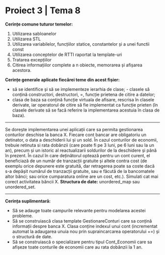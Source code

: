 
# Proiect 3 | Tema 8

**Cerințe comune tuturor temelor:** 
1. Utilizarea sabloanelor 
2. Utilizarea STL 
3. Utilizarea variabilelor, funcțiilor statice, constantelor și a unei functii const 
4. Utilizarea conceptelor de RTTI raportat la template-uri 
5. Tratarea excepțiilor 
6. Citirea informațiilor complete a n obiecte, memorarea și afișarea acestora.

**Cerințe generale aplicate fiecărei teme din acest fișier:** 
* să se identifice și să se implementeze ierarhia de clase; - clasele să conțină constructori, destructori, =, funcție prietena de citire a datelor; 
* clasa de baza sa conțină funcție virtuala de afisare, rescrisa în clasele derivate, iar operatorul de citire să fie implementat ca funcție prieten (în clasele derivate să se facă referire la implementarea acestuia în clasa de baza).

___
Se dorește implementarea unei aplicații care sa permita gestionarea conturilor deschise la banca X. Fiecare cont bancar are obligatoriu un detinator, o data a deschiderii lui și un sold. În cazul conturilor de economii, trebuie retinuta si rata dobânzii (care poate fi pe 3 luni, pe 6 luni sau la un an), precum și un istoric al reactualizarii soldurilor de la deschidere și până în prezent. În cazul în care deținătorul optează pentru un cont curent, el beneficiază de un număr de tranzacții gratuite și altele contra cost (de exemplu orice depunere este gratuită, dar retragerea poate sa coste dacă s-a depășit numărul de tranzacții gratuite, sau e făcută de la bancomatele altor bănci; sau orice cumparatura online are un cost, etc.). Simulati cat mai corect activitatea băncii X.
**Structura de date:** unordered_map sau unordered_set.
___
**Cerința suplimentară:** 
* Să se adauge toate campurile relevante pentru modelarea acestei probleme. 
*  Să se construiască clasa template GestionareConturi care sa conțină informații despre banca X. Clasa conține indexul unui cont (incrementat automat la adaugarea unuia nou prin supraincarcarea operatorului +=) și o structură de date. 
*  Să se construiască o specializare pentru tipul Cont_Economii care sa afișeze toate conturile de economii care au rata dobânzii la 1 an.
